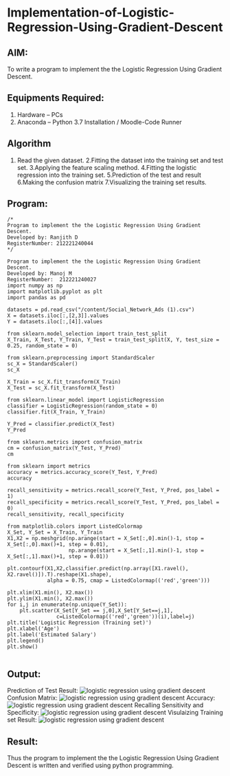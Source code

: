 # Implementation-of-Logistic-Regression-Using-Gradient-Descent

## AIM:
To write a program to implement the the Logistic Regression Using Gradient Descent.

## Equipments Required:
1. Hardware – PCs
2. Anaconda – Python 3.7 Installation / Moodle-Code Runner

## Algorithm
   1. Read the given dataset.
   2.Fitting the dataset into the training set and test set.
   3.Applying the feature scaling method.
   4.Fitting the logistic regression into the training set.
   5.Prediction of the test and result
   6.Making the confusion matrix
   7.Visualizing the training set results.

## Program:
```
/*
Program to implement the the Logistic Regression Using Gradient Descent.
Developed by: Ranjith D
RegisterNumber: 212221240044
*/
```
~~~
Program to implement the the Logistic Regression Using Gradient Descent.
Developed by: Manoj M
RegisterNumber:  212221240027
import numpy as np
import matplotlib.pyplot as plt
import pandas as pd

datasets = pd.read_csv("/content/Social_Network_Ads (1).csv")
X = datasets.iloc[:,[2,3]].values
Y = datasets.iloc[:,[4]].values

from sklearn.model_selection import train_test_split
X_Train, X_Test, Y_Train, Y_Test = train_test_split(X, Y, test_size = 0.25, random_state = 0)

from sklearn.preprocessing import StandardScaler
sc_X = StandardScaler()
sc_X

X_Train = sc_X.fit_transform(X_Train)
X_Test = sc_X.fit_transform(X_Test)

from sklearn.linear_model import LogisticRegression
classifier = LogisticRegression(random_state = 0)
classifier.fit(X_Train, Y_Train)

Y_Pred = classifier.predict(X_Test)
Y_Pred

from sklearn.metrics import confusion_matrix
cm = confusion_matrix(Y_Test, Y_Pred)
cm

from sklearn import metrics
accuracy = metrics.accuracy_score(Y_Test, Y_Pred)
accuracy

recall_sensitivity = metrics.recall_score(Y_Test, Y_Pred, pos_label = 1)
recall_specificity = metrics.recall_score(Y_Test, Y_Pred, pos_label = 0)
recall_sensitivity, recall_specificity

from matplotlib.colors import ListedColormap
X_Set, Y_Set = X_Train, Y_Train
X1,X2 = np.meshgrid(np.arange(start = X_Set[:,0].min()-1, stop = X_Set[:,0].max()+1, step = 0.01), 
                    np.arange(start = X_Set[:,1].min()-1, stop = X_Set[:,1].max()+1, step = 0.01))

plt.contourf(X1,X2,classifier.predict(np.array([X1.ravel(),
X2.ravel()]).T).reshape(X1.shape),
             alpha = 0.75, cmap = ListedColormap(('red','green')))

plt.xlim(X1.min(), X2.max())
plt.ylim(X1.min(), X2.max())
for i,j in enumerate(np.unique(Y_Set)):
    plt.scatter(X_Set[Y_Set == j,0],X_Set[Y_Set==j,1],
                c=ListedColormap(('red','green'))(i),label=j)
plt.title('Logistic Regression (Training set)')
plt.xlabel('Age')
plt.label('Estimated Salary')
plt.legend()
plt.show()


~~~
## Output:
Prediction of Test Result:
![logistic regression using gradient descent]([sam.png](https://github.com/RanjithD18/-Implementation-of-Logistic-Regression-Using-Gradient-Descent/blob/main/1.jpg))
Confusion Matrix:
![logistic regression using gradient descent]([sam.png](https://github.com/RanjithD18/-Implementation-of-Logistic-Regression-Using-Gradient-Descent/blob/main/2.jpg))
Accuracy:
![logistic regression using gradient descent]([sam.png](https://github.com/RanjithD18/-Implementation-of-Logistic-Regression-Using-Gradient-Descent/blob/main/3.jpg))
Recalling Sensitivity and Specificity:
![logistic regression using gradient descent]([sam.png](https://github.com/RanjithD18/-Implementation-of-Logistic-Regression-Using-Gradient-Descent/blob/main/4.jpg))
Visulaizing Training set Result:
![logistic regression using gradient descent]([sam.png](https://github.com/RanjithD18/-Implementation-of-Logistic-Regression-Using-Gradient-Descent/blob/main/5.png))


## Result:
Thus the program to implement the the Logistic Regression Using Gradient Descent is written and verified using python programming.

